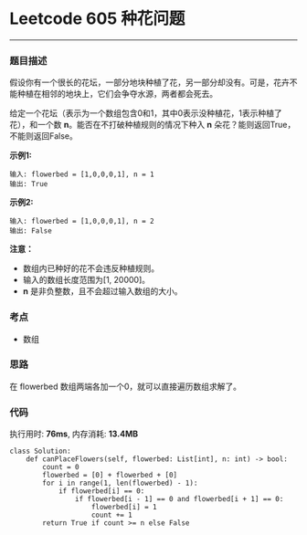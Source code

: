 # Leetcode 605 种花问题
***
### 题目描述
假设你有一个很长的花坛，一部分地块种植了花，另一部分却没有。可是，花卉不能种植在相邻的地块上，它们会争夺水源，两者都会死去。  

给定一个花坛（表示为一个数组包含0和1，其中0表示没种植花，1表示种植了花），和一个数 **n**。能否在不打破种植规则的情况下种入 **n** 朵花？能则返回True，不能则返回False。

**示例1:**   
	
	输入: flowerbed = [1,0,0,0,1], n = 1
	输出: True
	
**示例2:**   
	
	输入: flowerbed = [1,0,0,0,1], n = 2
	输出: False

**注意：**

* 数组内已种好的花不会违反种植规则。
* 输入的数组长度范围为[1, 20000]。
* **n** 是非负整数，且不会超过输入数组的大小。

### 考点

* 数组

### 思路
在 flowerbed 数组两端各加一个0，就可以直接遍历数组求解了。

### 代码  
执行用时: **76ms**, 内存消耗: **13.4MB**

```
class Solution:
    def canPlaceFlowers(self, flowerbed: List[int], n: int) -> bool:
        count = 0
        flowerbed = [0] + flowerbed + [0]
        for i in range(1, len(flowerbed) - 1):
            if flowerbed[i] == 0:
                if flowerbed[i - 1] == 0 and flowerbed[i + 1] == 0:
                    flowerbed[i] = 1
                    count += 1
        return True if count >= n else False
              
```







	
